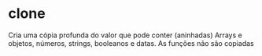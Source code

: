 # clone
Cria uma cópia profunda do valor que pode conter (aninhadas) Arrays e objetos, números, strings, booleanos e datas. As funções não são copiadas
